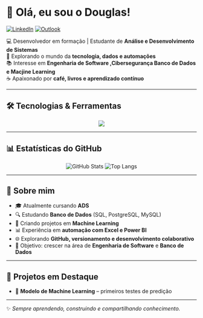 # 👋 Olá, eu sou o Douglas!

[![LinkedIn](https://img.shields.io/badge/LinkedIn-0A66C2?style=for-the-badge&logo=linkedin&logoColor=white)](https://www.linkedin.com/in/douglas-stival-9a496bba/)
[![Outlook](https://img.shields.io/badge/Outlook-0078D4?style=for-the-badge&logo=microsoft-outlook&logoColor=white)](mailto:douglasstival@outlook.com)

💻 Desenvolvedor em formação | Estudante de **Análise e Desenvolvimento de Sistemas**  
🚀 Explorando o mundo da **tecnologia, dados e automações**  
📚 Interesse em **Engenharia de Software ,Cibersegurança Banco de Dados e Macjine Learning**  
☕ Apaixonado por **café, livros e aprendizado contínuo**

---

## 🛠️ Tecnologias & Ferramentas

<p align="center">
  <img src="https://skillicons.dev/icons?i=python,js,tensorflow,excel,powerbi,postgres,mysql,git,github,vscode" />
</p>

---

## 📊 Estatísticas do GitHub

<p align="center">
  <img src="https://github-readme-stats.vercel.app/api?username=SEU_USUARIO&show_icons=true&theme=tokyonight" alt="GitHub Stats" />
  <img src="https://github-readme-stats.vercel.app/api/top-langs/?username=SEU_USUARIO&layout=compact&theme=tokyonight" alt="Top Langs" />
</p>

---

## 🚀 Sobre mim

- 🎓 Atualmente cursando **ADS**  
- 🔍 Estudando **Banco de Dados** (SQL, PostgreSQL, MySQL)  
- 🤖 Criando projetos em **Machine Learning**  
- 📊 Experiência em **automação com Excel e Power BI**  
- 🌐 Explorando **GitHub, versionamento e desenvolvimento colaborativo**  
- 🎯 Objetivo: crescer na área de **Engenharia de Software** e **Banco de Dados**  

---

## 📌 Projetos em Destaque

- 🔹 **Modelo de Machine Learning** – primeiros testes de predição  
 

---

✨ _Sempre aprendendo, construindo e compartilhando conhecimento._
